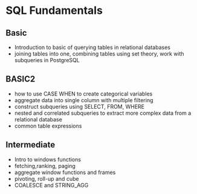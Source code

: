 # SQL Fundamentals
## Basic
-   Introduction to basic of querying tables in relational databases
-   joining tables into one, combining tables using set theory, work with subqueries in PostgreSQL

## BASIC2
- how to use CASE WHEN to create categorical variables
- aggregate data into single column with multiple filtering
- construct subqueries using SELECT, FROM, WHERE
- nested and correlated subqueries to extract more complex data from a relational database
- common table expressions 
## Intermediate 
- Intro to windows functions
- fetching,ranking, paging
- aggregate window functions and frames
- pivoting, roll-up and cube
- COALESCE and STRING_AGG
